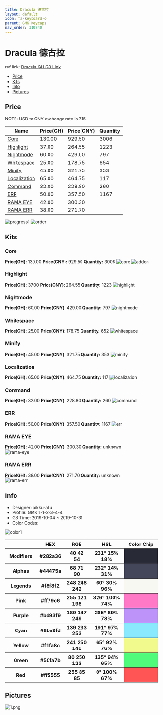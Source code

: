```yaml
---
title: Dracula 德古拉
layout: default
icon: fa-keyboard-o
parent: GMK Keycaps
nav_order: 310740
---
```


# Dracula 德古拉

ref link: [Dracula GH GB Link](https://geekhack.org/index.php?topic=102772.0)  

* [Price](#price)  
* [Kits](#kits)  
* [Info](#info)  
* [Pictures](#pictures)  


## Price
NOTE: USD to CNY exchange rate is 7.15

| Name          | Price(GH)    |  Price(CNY) | Quantity |
| ------------- | ------------ |  ---------- | -------- |
|[Core](#core)|130.00|929.50|3006|
|[Highlight](#highlight)|37.00|264.55|1223|
|[Nightmode](#nightmode)|60.00|429.00|797|
|[Whitespace](#whitespace)|25.00|178.75|654|
|[Minify](#minify)|45.00|321.75|353|
|[Localization](#localization)|65.00|464.75|117|
|[Command](#command)|32.00|228.80|260|
|[ERR](#err)|50.00|357.50|1167|
|[RAMA EYE](#rama-eye)|42.00|300.30||
|[RAMA ERR](#rama-err)|38.00|271.70||

<img src="{{ 'assets/images/gmk-keycaps/dracula/progress1.png' | relative_url }}" alt="progress1" class="image featured">
<img src="{{ 'assets/images/gmk-keycaps/dracula/order.png' | relative_url }}" alt="order" class="image featured">

## Kits
### Core
**Price(GH):** 130.00    **Price(CNY):** 929.50    **Quantity:** 3006
<img src="{{ 'assets/images/gmk-keycaps/dracula/kits_pics/core.jpg' | relative_url }}" alt="core" class="image featured">
<img src="{{ 'assets/images/gmk-keycaps/dracula/kits_pics/addon.jpg' | relative_url }}" alt="addon" class="image featured">

### Highlight
**Price(GH):** 37.00    **Price(CNY):** 264.55    **Quantity:** 1223
<img src="{{ 'assets/images/gmk-keycaps/dracula/kits_pics/highlight.jpg' | relative_url }}" alt="highlight" class="image featured">

### Nightmode
**Price(GH):** 60.00    **Price(CNY):** 429.00    **Quantity:** 797
<img src="{{ 'assets/images/gmk-keycaps/dracula/kits_pics/nightmode.jpg' | relative_url }}" alt="nightmode" class="image featured">

### Whitespace
**Price(GH):** 25.00    **Price(CNY):** 178.75    **Quantity:** 652
<img src="{{ 'assets/images/gmk-keycaps/dracula/kits_pics/whitespace.jpg' | relative_url }}" alt="whitespace" class="image featured">

### Minify
**Price(GH):** 45.00    **Price(CNY):** 321.75    **Quantity:** 353
<img src="{{ 'assets/images/gmk-keycaps/dracula/kits_pics/minify.jpg' | relative_url }}" alt="minify" class="image featured">

### Localization
**Price(GH):** 65.00    **Price(CNY):** 464.75    **Quantity:** 117
<img src="{{ 'assets/images/gmk-keycaps/dracula/kits_pics/localization.jpg' | relative_url }}" alt="localization" class="image featured">

### Command
**Price(GH):** 32.00    **Price(CNY):** 228.80    **Quantity:** 260
<img src="{{ 'assets/images/gmk-keycaps/dracula/kits_pics/command.jpg' | relative_url }}" alt="command" class="image featured">

### ERR
**Price(GH):** 50.00    **Price(CNY):** 357.50    **Quantity:** 1167
<img src="{{ 'assets/images/gmk-keycaps/dracula/kits_pics/err.jpg' | relative_url }}" alt="err" class="image featured">

### RAMA EYE
**Price(GH):** 42.00    **Price(CNY):** 300.30    **Quantity:** unknown  
<img src="{{ 'assets/images/gmk-keycaps/dracula/kits_pics/rama-eye.jpg' | relative_url }}" alt="rama-eye" class="image featured">

### RAMA ERR
**Price(GH):** 38.00    **Price(CNY):** 271.70    **Quantity:** unknown  
<img src="{{ 'assets/images/gmk-keycaps/dracula/kits_pics/rama-err.jpg' | relative_url }}" alt="rama-err" class="image featured">


## Info  
* Designer: pikku-allu  
* Profile: GMK 1-1-2-3-4-4  
* GB Time: 2019-10-04 ~ 2019-10-31  
* Color Codes:  

<img src="{{ 'assets/images/gmk-keycaps/dracula/color1.png' | relative_url }}" alt="color1" class="image featured">

<table style="width:100%">
  <tr>
    <th width="100"></th>
    <th width="80">HEX</th>
    <th width="100">RGB</th>
    <th width="150">HSL</th>
    <th width="150">Color Chip</th>
  </tr>
  <tr>
    <th><b> Modifiers </b></th>
    <th> #282a36 </th>
    <th> 40 42 54 </th>
    <th> 231° 15% 18% </th>
    <th style="background-color: rgb(40 42 54)">&#160;</th>
  </tr>
  <tr>
    <th><b> Alphas </b></th>
    <th> #44475a </th>
    <th> 68 71 90 </th>
    <th> 232° 14% 31% </th>
    <th style="background-color: rgb(68 71 90)">&#160;</th>
  </tr>
  <tr>
    <th><b> Legends </b></th>
    <th> #f8f8f2 </th>
    <th> 248 248 242 </th>
    <th> 60° 30% 96% </th>
    <th style="background-color: rgb(248 248 242)">&#160;</th>
  </tr>
  <tr>
    <th><b> Pink </b></th>
    <th> #ff79c6 </th>
    <th> 255 121 198 </th>
    <th> 326° 100% 74% </th>
    <th style="background-color: rgb(255 121 198)">&#160;</th>
  </tr>
  <tr>
    <th><b> Purple </b></th>
    <th> #bd93f9 </th>
    <th> 189 147 249 </th>
    <th> 265° 89% 78% </th>
    <th style="background-color: rgb(189 147 249)">&#160;</th>
  </tr>
  <tr>
    <th><b> Cyan </b></th>
    <th> #8be9fd </th>
    <th> 139 233 253 </th>
    <th> 191° 97% 77% </th>
    <th style="background-color: rgb(139 233 253)">&#160;</th>
  </tr>
  <tr>
    <th><b> Yellow </b></th>
    <th> #f1fa8c </th>
    <th> 241 250 140 </th>
    <th> 65° 92% 76% </th>
    <th style="background-color: rgb(241 250 140)">&#160;</th>
  </tr>
  <tr>
    <th><b> Green </b></th>
    <th> #50fa7b </th>
    <th> 80 250 123 </th>
    <th> 135° 94% 65% </th>
    <th style="background-color: rgb(80 250 123)">&#160;</th>
  </tr>
  <tr>
    <th><b> Red </b></th>
    <th> #ff5555 </th>
    <th> 255 85 85 </th>
    <th> 0° 100% 67% </th>
    <th style="background-color: rgb(255 85 85)">&#160;</th>
  </tr>
</table>

## Pictures  
<img src="{{ 'assets/images/gmk-keycaps/dracula/rendering_pics/1.png' | relative_url }}" alt="1.png" class="image featured">
